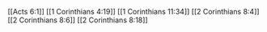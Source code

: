 [[Acts 6:1]]
[[1 Corinthians 4:19]]
[[1 Corinthians 11:34]]
[[2 Corinthians 8:4]]
[[2 Corinthians 8:6]]
[[2 Corinthians 8:18]]

